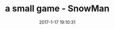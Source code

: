 ---
layout: post
title: a small game - SnowMan
date: 2017-1-17 19:10:31
category: 技术
tags: Unity
excerpt: the detailed description of the same game - SnowMan……
---
